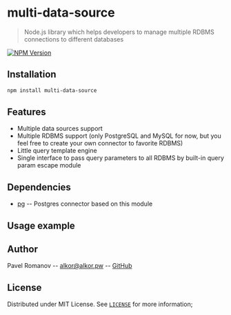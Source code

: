 # multi-data-source
> Node.js library which helps developers to manage multiple RDBMS connections to different databases

[![NPM Version][npm-image]][npm-url]

## Installation

```sh
npm install multi-data-source
```

## Features

* Multiple data sources support
* Multiple RDBMS support (only PostgreSQL and MySQL for now, but you feel free to create your own connector to favorite RDBMS)
* Little query template engine
* Single interface to pass query parameters to all RDBMS by built-in query param escape module

## Dependencies

* [pg](https://github.com/brianc/node-postgres) -- Postgres connector based on this module

## Usage example


## Author

Pavel Romanov -- alkor@alkor.pw -- [GitHub](https://github.com/Shikyaro)

## License

Distributed under MIT License. See [`LICENSE`](./LICENSE) for more information;

[npm-image]: https://img.shields.io/npm/v/multi-data-source.svg?style=flat-square
[npm-url]: https://npmjs.org/package/multi-data-source